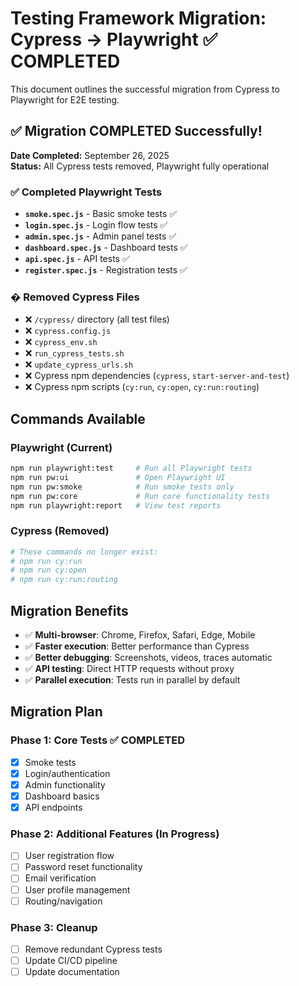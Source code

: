 # Testing Framework Migration: Cypress → Playwright ✅ COMPLETED

This document outlines the successful migration from Cypress to Playwright for E2E testing.

## ✅ Migration COMPLETED Successfully!

**Date Completed:** September 26, 2025  
**Status:** All Cypress tests removed, Playwright fully operational

### ✅ Completed Playwright Tests
- **`smoke.spec.js`** - Basic smoke tests ✅
- **`login.spec.js`** - Login flow tests ✅ 
- **`admin.spec.js`** - Admin panel tests ✅
- **`dashboard.spec.js`** - Dashboard tests ✅
- **`api.spec.js`** - API tests ✅
- **`register.spec.js`** - Registration tests ✅

### �️ Removed Cypress Files
- ❌ `/cypress/` directory (all test files)
- ❌ `cypress.config.js`
- ❌ `cypress_env.sh` 
- ❌ `run_cypress_tests.sh`
- ❌ `update_cypress_urls.sh`
- ❌ Cypress npm dependencies (`cypress`, `start-server-and-test`)
- ❌ Cypress npm scripts (`cy:run`, `cy:open`, `cy:run:routing`)

## Commands Available

### Playwright (Current)
```bash
npm run playwright:test     # Run all Playwright tests  
npm run pw:ui               # Open Playwright UI
npm run pw:smoke            # Run smoke tests only
npm run pw:core             # Run core functionality tests
npm run playwright:report   # View test reports
```

### Cypress (Removed)
```bash
# These commands no longer exist:
# npm run cy:run
# npm run cy:open  
# npm run cy:run:routing
```

## Migration Benefits
- ✅ **Multi-browser**: Chrome, Firefox, Safari, Edge, Mobile
- ✅ **Faster execution**: Better performance than Cypress
- ✅ **Better debugging**: Screenshots, videos, traces automatic
- ✅ **API testing**: Direct HTTP requests without proxy
- ✅ **Parallel execution**: Tests run in parallel by default

## Migration Plan

### Phase 1: Core Tests ✅ COMPLETED
- [x] Smoke tests
- [x] Login/authentication 
- [x] Admin functionality
- [x] Dashboard basics
- [x] API endpoints

### Phase 2: Additional Features (In Progress)
- [ ] User registration flow
- [ ] Password reset functionality
- [ ] Email verification
- [ ] User profile management
- [ ] Routing/navigation

### Phase 3: Cleanup
- [ ] Remove redundant Cypress tests
- [ ] Update CI/CD pipeline
- [ ] Update documentation